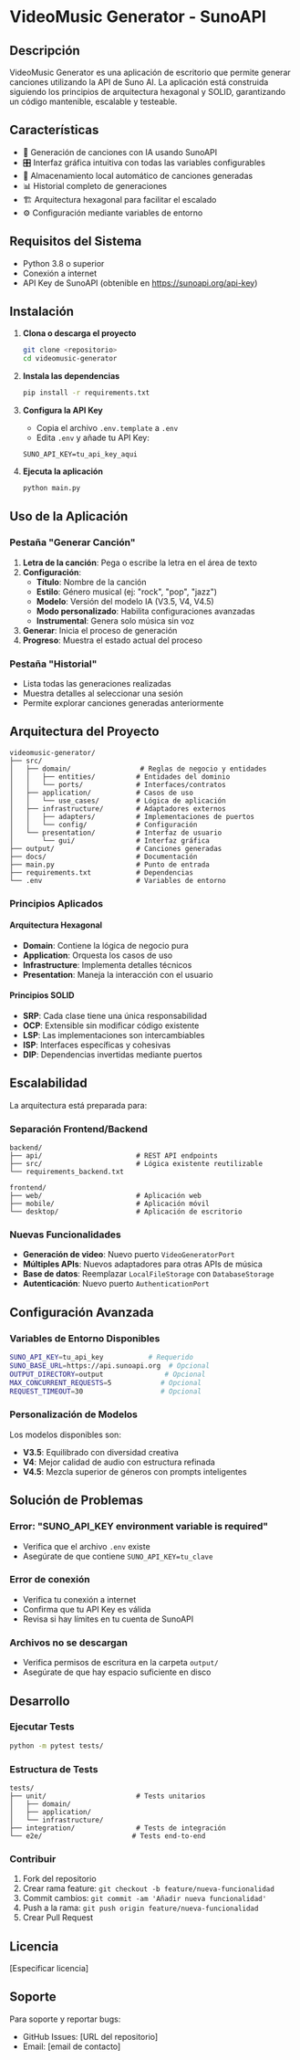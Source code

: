 # VideoMusic Generator - SunoAPI

## Descripción

VideoMusic Generator es una aplicación de escritorio que permite generar canciones utilizando la API de Suno AI. La aplicación está construida siguiendo los principios de arquitectura hexagonal y SOLID, garantizando un código mantenible, escalable y testeable.

## Características

- 🎵 Generación de canciones con IA usando SunoAPI
- 🎛️ Interfaz gráfica intuitiva con todas las variables configurables
- 💾 Almacenamiento local automático de canciones generadas
- 📊 Historial completo de generaciones
- 🏗️ Arquitectura hexagonal para facilitar el escalado
- ⚙️ Configuración mediante variables de entorno

## Requisitos del Sistema

- Python 3.8 o superior
- Conexión a internet
- API Key de SunoAPI (obtenible en https://sunoapi.org/api-key)

## Instalación

1. **Clona o descarga el proyecto**
   ```bash
   git clone <repositorio>
   cd videomusic-generator
   ```

2. **Instala las dependencias**
   ```bash
   pip install -r requirements.txt
   ```

3. **Configura la API Key**
   - Copia el archivo `.env.template` a `.env`
   - Edita `.env` y añade tu API Key:
   ```
   SUNO_API_KEY=tu_api_key_aqui
   ```

4. **Ejecuta la aplicación**
   ```bash
   python main.py
   ```

## Uso de la Aplicación

### Pestaña "Generar Canción"

1. **Letra de la canción**: Pega o escribe la letra en el área de texto
2. **Configuración**:
   - **Título**: Nombre de la canción
   - **Estilo**: Género musical (ej: "rock", "pop", "jazz")
   - **Modelo**: Versión del modelo IA (V3.5, V4, V4.5)
   - **Modo personalizado**: Habilita configuraciones avanzadas
   - **Instrumental**: Genera solo música sin voz
3. **Generar**: Inicia el proceso de generación
4. **Progreso**: Muestra el estado actual del proceso

### Pestaña "Historial"

- Lista todas las generaciones realizadas
- Muestra detalles al seleccionar una sesión
- Permite explorar canciones generadas anteriormente

## Arquitectura del Proyecto

```
videomusic-generator/
├── src/
│   ├── domain/                 # Reglas de negocio y entidades
│   │   ├── entities/          # Entidades del dominio
│   │   └── ports/             # Interfaces/contratos
│   ├── application/           # Casos de uso
│   │   └── use_cases/         # Lógica de aplicación
│   ├── infrastructure/        # Adaptadores externos
│   │   ├── adapters/          # Implementaciones de puertos
│   │   └── config/            # Configuración
│   └── presentation/          # Interfaz de usuario
│       └── gui/               # Interfaz gráfica
├── output/                    # Canciones generadas
├── docs/                      # Documentación
├── main.py                    # Punto de entrada
├── requirements.txt           # Dependencias
└── .env                       # Variables de entorno
```

### Principios Aplicados

#### Arquitectura Hexagonal
- **Domain**: Contiene la lógica de negocio pura
- **Application**: Orquesta los casos de uso
- **Infrastructure**: Implementa detalles técnicos
- **Presentation**: Maneja la interacción con el usuario

#### Principios SOLID
- **SRP**: Cada clase tiene una única responsabilidad
- **OCP**: Extensible sin modificar código existente
- **LSP**: Las implementaciones son intercambiables
- **ISP**: Interfaces específicas y cohesivas
- **DIP**: Dependencias invertidas mediante puertos

## Escalabilidad

La arquitectura está preparada para:

### Separación Frontend/Backend
```
backend/
├── api/                       # REST API endpoints
├── src/                       # Lógica existente reutilizable
└── requirements_backend.txt

frontend/
├── web/                       # Aplicación web
├── mobile/                    # Aplicación móvil
└── desktop/                   # Aplicación de escritorio
```

### Nuevas Funcionalidades
- **Generación de video**: Nuevo puerto `VideoGeneratorPort`
- **Múltiples APIs**: Nuevos adaptadores para otras APIs de música
- **Base de datos**: Reemplazar `LocalFileStorage` con `DatabaseStorage`
- **Autenticación**: Nuevo puerto `AuthenticationPort`

## Configuración Avanzada

### Variables de Entorno Disponibles

```bash
SUNO_API_KEY=tu_api_key           # Requerido
SUNO_BASE_URL=https://api.sunoapi.org  # Opcional
OUTPUT_DIRECTORY=output               # Opcional
MAX_CONCURRENT_REQUESTS=5            # Opcional
REQUEST_TIMEOUT=30                   # Opcional
```

### Personalización de Modelos

Los modelos disponibles son:
- **V3.5**: Equilibrado con diversidad creativa
- **V4**: Mejor calidad de audio con estructura refinada
- **V4.5**: Mezcla superior de géneros con prompts inteligentes

## Solución de Problemas

### Error: "SUNO_API_KEY environment variable is required"
- Verifica que el archivo `.env` existe
- Asegúrate de que contiene `SUNO_API_KEY=tu_clave`

### Error de conexión
- Verifica tu conexión a internet
- Confirma que tu API Key es válida
- Revisa si hay límites en tu cuenta de SunoAPI

### Archivos no se descargan
- Verifica permisos de escritura en la carpeta `output/`
- Asegúrate de que hay espacio suficiente en disco

## Desarrollo

### Ejecutar Tests
```bash
python -m pytest tests/
```

### Estructura de Tests
```
tests/
├── unit/                      # Tests unitarios
│   ├── domain/
│   ├── application/
│   └── infrastructure/
├── integration/               # Tests de integración
└── e2e/                      # Tests end-to-end
```

### Contribuir

1. Fork del repositorio
2. Crear rama feature: `git checkout -b feature/nueva-funcionalidad`
3. Commit cambios: `git commit -am 'Añadir nueva funcionalidad'`
4. Push a la rama: `git push origin feature/nueva-funcionalidad`
5. Crear Pull Request

## Licencia

[Especificar licencia]

## Soporte

Para soporte y reportar bugs:
- GitHub Issues: [URL del repositorio]
- Email: [email de contacto]